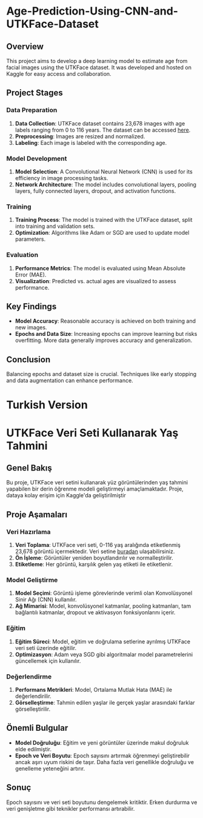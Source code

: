 # Age-Prediction-Using-CNN-and-UTKFace-Dataset


## Overview
This project aims to develop a deep learning model to estimate age from facial images using the UTKFace dataset. It was developed and hosted on Kaggle for easy access and collaboration.

## Project Stages

### Data Preparation
1. **Data Collection**: UTKFace dataset contains 23,678 images with age labels ranging from 0 to 116 years. The dataset can be accessed [here](https://www.kaggle.com/jangedoo/utkface-new).
2. **Preprocessing**: Images are resized and normalized.
3. **Labeling**: Each image is labeled with the corresponding age.

### Model Development
1. **Model Selection**: A Convolutional Neural Network (CNN) is used for its efficiency in image processing tasks.
2. **Network Architecture**: The model includes convolutional layers, pooling layers, fully connected layers, dropout, and activation functions.

### Training
1. **Training Process**: The model is trained with the UTKFace dataset, split into training and validation sets.
2. **Optimization**: Algorithms like Adam or SGD are used to update model parameters.

### Evaluation
1. **Performance Metrics**: The model is evaluated using Mean Absolute Error (MAE).
2. **Visualization**: Predicted vs. actual ages are visualized to assess performance.

## Key Findings
- **Model Accuracy**: Reasonable accuracy is achieved on both training and new images.
- **Epochs and Data Size**: Increasing epochs can improve learning but risks overfitting. More data generally improves accuracy and generalization.

## Conclusion
Balancing epochs and dataset size is crucial. Techniques like early stopping and data augmentation can enhance performance.




# Turkish Version

# UTKFace Veri Seti Kullanarak Yaş Tahmini

## Genel Bakış
Bu proje, UTKFace veri setini kullanarak yüz görüntülerinden yaş tahmini yapabilen bir derin öğrenme modeli geliştirmeyi amaçlamaktadır. Proje, dataya kolay erişim için Kaggle'da geliştirilmiştir

## Proje Aşamaları

### Veri Hazırlama
1. **Veri Toplama**: UTKFace veri seti, 0-116 yaş aralığında etiketlenmiş 23,678 görüntü içermektedir. Veri setine [buradan](https://www.kaggle.com/datasets/jangedoo/utkface-new) ulaşabilirsiniz.
2. **Ön İşleme**: Görüntüler yeniden boyutlandırılır ve normalleştirilir.
3. **Etiketleme**: Her görüntü, karşılık gelen yaş etiketi ile etiketlenir.

### Model Geliştirme
1. **Model Seçimi**: Görüntü işleme görevlerinde verimli olan Konvolüsyonel Sinir Ağı (CNN) kullanılır.
2. **Ağ Mimarisi**: Model, konvolüsyonel katmanlar, pooling katmanları, tam bağlantılı katmanlar, dropout ve aktivasyon fonksiyonlarını içerir.

### Eğitim
1. **Eğitim Süreci**: Model, eğitim ve doğrulama setlerine ayrılmış UTKFace veri seti üzerinde eğitilir.
2. **Optimizasyon**: Adam veya SGD gibi algoritmalar model parametrelerini güncellemek için kullanılır.

### Değerlendirme
1. **Performans Metrikleri**: Model, Ortalama Mutlak Hata (MAE) ile değerlendirilir.
2. **Görselleştirme**: Tahmin edilen yaşlar ile gerçek yaşlar arasındaki farklar görselleştirilir.

## Önemli Bulgular
- **Model Doğruluğu**: Eğitim ve yeni görüntüler üzerinde makul doğruluk elde edilmiştir.
- **Epoch ve Veri Boyutu**: Epoch sayısını artırmak öğrenmeyi geliştirebilir ancak aşırı uyum riskini de taşır. Daha fazla veri genellikle doğruluğu ve genelleme yeteneğini artırır.

## Sonuç
Epoch sayısını ve veri seti boyutunu dengelemek kritiktir. Erken durdurma ve veri genişletme gibi teknikler performansı artırabilir.


